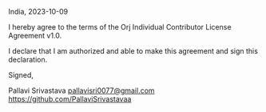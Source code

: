 India, 2023-10-09

I hereby agree to the terms of the Orj Individual Contributor License Agreement v1.0.

I declare that I am authorized and able to make this agreement and sign this declaration.

Signed,

Pallavi Srivastava pallavisri0077@gmail.com https://github.com/PallaviSrivastavaa

